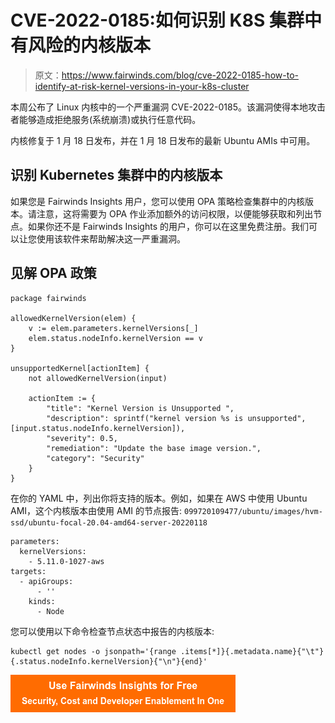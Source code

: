 # CVE-2022-0185:如何识别 K8S 集群中有风险的内核版本

> 原文：<https://www.fairwinds.com/blog/cve-2022-0185-how-to-identify-at-risk-kernel-versions-in-your-k8s-cluster>

 本周公布了 Linux 内核中的一个严重漏洞 CVE-2022-0185。该漏洞使得本地攻击者能够造成拒绝服务(系统崩溃)或执行任意代码。

内核修复于 1 月 18 日发布，并在 1 月 18 日发布的最新 Ubuntu AMIs 中可用。

## **识别 Kubernetes 集群中的内核版本**

如果您是 Fairwinds Insights 用户，您可以使用 OPA 策略检查集群中的内核版本。请注意，这将需要为 OPA 作业添加额外的访问权限，以便能够获取和列出节点。如果你还不是 Fairwinds Insights 的用户，你可以在这里免费注册。我们可以让您使用该软件来帮助解决这一严重漏洞。

## **见解 OPA 政策**

```
package fairwinds

allowedKernelVersion(elem) {
    v := elem.parameters.kernelVersions[_]
    elem.status.nodeInfo.kernelVersion == v
}

unsupportedKernel[actionItem] {
    not allowedKernelVersion(input)

    actionItem := {
        "title": "Kernel Version is Unsupported ",
        "description": sprintf("kernel version %s is unsupported", [input.status.nodeInfo.kernelVersion]),
        "severity": 0.5,
        "remediation": "Update the base image version.",
        "category": "Security"
    }
} 
```

在你的 YAML 中，列出你将支持的版本。例如，如果在 AWS 中使用 Ubuntu AMI，这个内核版本由使用 AMI 的节点报告: `099720109477/ubuntu/images/hvm-ssd/ubuntu-focal-20.04-amd64-server-20220118`

```
parameters:
  kernelVersions:
    - 5.11.0-1027-aws
targets:
  - apiGroups:
      - ''
    kinds:
      - Node 
```

您可以使用以下命令检查节点状态中报告的内核版本:

```
kubectl get nodes -o jsonpath='{range .items[*]}{.metadata.name}{"\t"}{.status.nodeInfo.kernelVersion}{"\n"}{end}' 
```

[![Use Fairwinds Insights for Free Security, Cost and Developer Enablement In One](img/7c86296320eb01b215d8e2755e9c5b9d.png)](https://cta-redirect.hubspot.com/cta/redirect/2184645/34aa4987-a1f9-438a-a145-d7d82d5c479a)